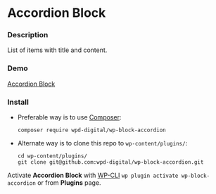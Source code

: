 # Accordion Block

### Description

List of items with title and content.

### Demo

[Accordion Block](https://demo.wpd.digital/accordion-block/)

### Install

- Preferable way is to use [Composer](https://getcomposer.org/):

    ````
    composer require wpd-digital/wp-block-accordion
    ````

- Alternate way is to clone this repo to `wp-content/plugins/`:

    ````
    cd wp-content/plugins/
    git clone git@github.com:wpd-digital/wp-block-accordion.git
    ````

Activate **Accordion Block** with [WP-CLI](https://make.wordpress.org/cli/handbook/)
`wp plugin activate wp-block-accordion` or from **Plugins** page.
